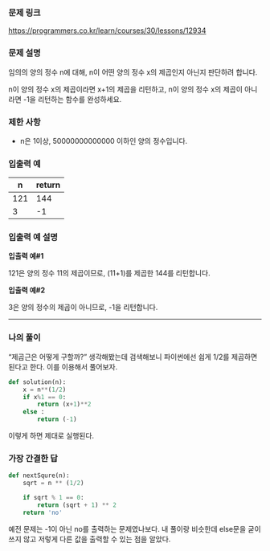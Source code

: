 ### 문제 링크

https://programmers.co.kr/learn/courses/30/lessons/12934

### **문제 설명**

임의의 양의 정수 n에 대해, n이 어떤 양의 정수 x의 제곱인지 아닌지 판단하려 합니다.

n이 양의 정수 x의 제곱이라면 x+1의 제곱을 리턴하고, n이 양의 정수 x의 제곱이 아니라면 -1을 리턴하는 함수를 완성하세요.

### 제한 사항

- n은 1이상, 50000000000000 이하인 양의 정수입니다.

### 입출력 예

| n | return |
| --- | --- |
| 121 | 144 |
| 3 | -1 |

### 입출력 예 설명

**입출력 예#1**

121은 양의 정수 11의 제곱이므로, (11+1)를 제곱한 144를 리턴합니다.

**입출력 예#2**

3은 양의 정수의 제곱이 아니므로, -1을 리턴합니다.

---

### 나의 풀이

“제곱근은 어떻게 구할까?” 생각해봤는데 검색해보니 파이썬에선 쉽게 1/2를 제곱하면 된다고 한다. 이를 이용해서 풀어보자.

```python
def solution(n):
    x = n**(1/2)
    if x%1 == 0:
        return (x+1)**2
    else :
        return (-1)
```

이렇게 하면 제대로 실행된다.

### 가장 간결한 답

```python
def nextSqure(n):
    sqrt = n ** (1/2)

    if sqrt % 1 == 0:
        return (sqrt + 1) ** 2
    return 'no'
```

예전 문제는 -1이 아닌 no를 출력하는 문제였나보다. 내 풀이랑 비슷한데 else문을 굳이 쓰지 않고 저렇게 다른 값을 출력할 수 있는 점을 알았다.
